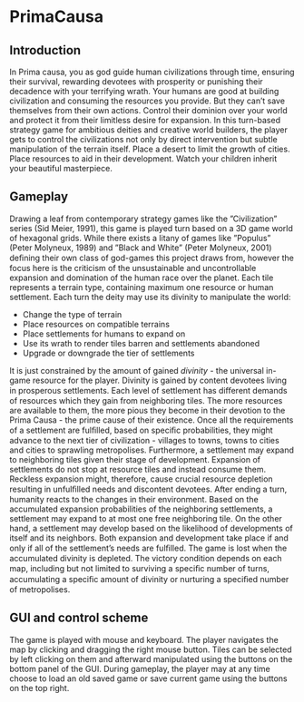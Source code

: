 # PrimaCausa
## Introduction
In Prima causa, you as god guide human civilizations through time, ensuring their survival, rewarding devotees with prosperity or punishing their decadence with your terrifying wrath. Your humans are good at building civilization and consuming the resources you provide. But they can’t save themselves from their own actions. Control their dominion over your world and protect it from their limitless desire for expansion. In this turn-based strategy game for ambitious deities and creative world builders, the player gets to control the civilizations not only by direct intervention but subtle manipulation of the terrain itself. Place a desert to limit the growth of cities. Place resources to aid in their development. Watch your children inherit your beautiful masterpiece.

## Gameplay
Drawing a leaf from contemporary strategy games like the ”Civilization” series (Sid Meier, 1991), this game is played turn based on a 3D game world of hexagonal grids. While there exists a litany of games like ”Populus” (Peter Molyneux, 1989) and ”Black and White” (Peter Molyneux, 2001) deﬁning their own class of god-games this project draws from, however the focus here is the criticism of the unsustainable and uncontrollable expansion and domination of the human race over the planet. Each tile represents a terrain type, containing maximum one resource or human settlement. Each turn the deity may use its divinity to manipulate the world: 
- Change the type of terrain 
- Place resources on compatible terrains 
- Place settlements for humans to expand on 
- Use its wrath to render tiles barren and settlements abandoned 
- Upgrade or downgrade the tier of settlements

It is just constrained by the amount of gained *divinity* - the universal in-game resource for the player. Divinity is gained by content devotees living in prosperous settlements. Each level of settlement has diﬀerent demands of resources which they gain from neighboring tiles. The more resources are available to them, the more pious they become in their devotion to the Prima Causa - the prime cause of their existence.
Once all the requirements of a settlement are fulﬁlled, based on speciﬁc probabilities, they might advance to the next tier of civilization - villages to towns, towns to cities and cities to sprawling metropolises. Furthermore, a settlement may expand to neighboring tiles given their stage of development. Expansion of settlements do not stop at resource tiles and instead consume them. Reckless expansion might, therefore, cause crucial resource depletion resulting in unfulﬁlled needs and discontent devotees.
After ending a turn, humanity reacts to the changes in their environment. Based on the accumulated expansion probabilities of the neighboring settlements, a settlement may expand to at most one free neighboring tile. On the other hand, a settlement may develop based on the likelihood of developments of itself and its neighbors. Both expansion and development take place if and only if all of the settlement’s needs are fulﬁlled. The game is lost when the accumulated divinity is depleted. The victory condition depends on each map, including but not limited to surviving a speciﬁc number of turns, accumulating a speciﬁc amount of divinity or nurturing a speciﬁed number of metropolises.

## GUI and control scheme
The game is played with mouse and keyboard. The player navigates the map by clicking and dragging the right mouse button. Tiles can be selected by left clicking on them and afterward manipulated using the buttons on the bottom panel of the GUI. During gameplay, the player may at any time choose to load an old saved game or save current game using the buttons on the top right. 

